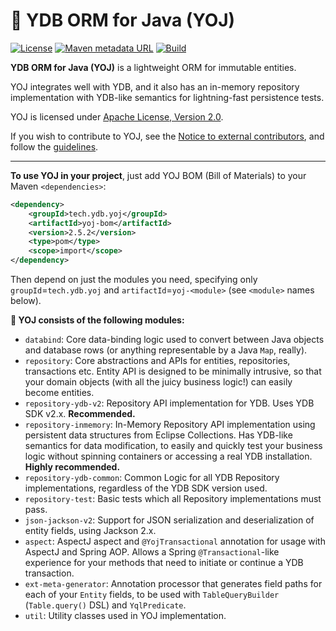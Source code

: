 🦔 YDB ORM for Java (YOJ)
=========================
[![License](https://img.shields.io/badge/License-Apache%202.0-blue.svg)](https://github.com/ydb-platform/yoj-project/blob/main/LICENSE)
[![Maven metadata URL](https://img.shields.io/maven-metadata/v?metadataUrl=https%3A%2F%2Frepo1.maven.org%2Fmaven2%2Ftech%2Fydb%2Fyoj%2Fyoj-parent%2Fmaven-metadata.xml)](https://mvnrepository.com/artifact/tech.ydb.yoj/yoj-parent)
[![Build](https://img.shields.io/github/actions/workflow/status/ydb-platform/yoj-project/build.yaml?branch=main)](https://github.com/ydb-platform/yoj-project/actions/workflows/build.yaml)

**YDB ORM for Java (YOJ)** is a lightweight ORM for immutable entities.

YOJ integrates well with YDB, and it also has an in-memory repository implementation with YDB-like semantics for 
lightning-fast persistence tests.

YOJ is licensed under [Apache License, Version 2.0](LICENSE).

If you wish to contribute to YOJ, see the [Notice to external contributors](CONTRIBUTING.md), and follow the [guidelines](GUIDELINES.md).

----
**To use YOJ in your project**, just add YOJ BOM (Bill of Materials) to your Maven `<dependencies>`:
```xml
<dependency>
    <groupId>tech.ydb.yoj</groupId>
    <artifactId>yoj-bom</artifactId>
    <version>2.5.2</version>
    <type>pom</type>
    <scope>import</scope>
</dependency>
```
Then depend on just the modules you need, specifying only `groupId`=`tech.ydb.yoj` and `artifactId`=`yoj-<module>` (see `<module>` names below).

**🦔 YOJ consists of the following modules:**
- `databind`: Core data-binding logic used to convert between Java objects and database rows (or anything representable
by a Java `Map`, really).
- `repository`: Core abstractions and APIs for entities, repositories, transactions etc. Entity API is designed to be
minimally intrusive, so that your domain objects (with all the juicy business logic!) can easily become entities.
- `repository-ydb-v2`: Repository API implementation for YDB. Uses YDB SDK v2.x. **Recommended.**
- `repository-inmemory`: In-Memory Repository API implementation using persistent data structures from Eclipse 
Collections. Has YDB-like semantics for data modification, to easily and quickly test your business logic without 
spinning containers or accessing a real YDB installation. **Highly recommended.**
- `repository-ydb-common`: Common Logic for all YDB Repository implementations, regardless of the YDB SDK version used.
- `repository-test`: Basic tests which all Repository implementations must pass.
- `json-jackson-v2`: Support for JSON serialization and deserialization of entity fields, using Jackson 2.x.
- `aspect`: AspectJ aspect and `@YojTransactional` annotation for usage with AspectJ and Spring AOP. Allows a Spring `@Transactional`-like experience for your methods that need to initiate or continue a YDB transaction.
- `ext-meta-generator`: Annotation processor that generates field paths for each of your `Entity` fields, to be used with `TableQueryBuilder` (`Table.query()` DSL) and `YqlPredicate`.
- `util`: Utility classes used in YOJ implementation.

